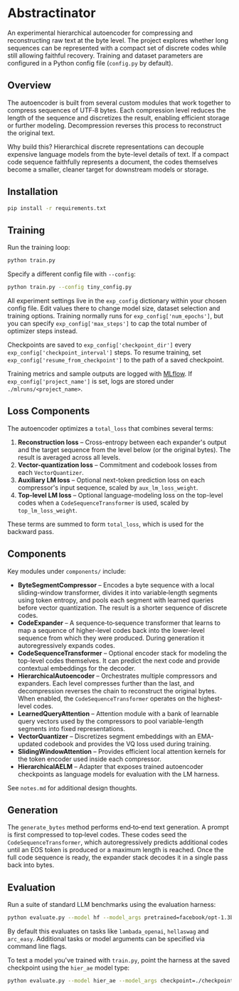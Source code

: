 # Abstractinator

An experimental hierarchical autoencoder for compressing and reconstructing raw
text at the byte level. The project explores whether long sequences can be
represented with a compact set of discrete codes while still allowing faithful
recovery. Training and dataset parameters are configured in a Python config file
(`config.py` by default).

## Overview

The autoencoder is built from several custom modules that work together to
compress sequences of UTF‑8 bytes. Each compression level reduces the length of
the sequence and discretizes the result, enabling efficient storage or further
modeling. Decompression reverses this process to reconstruct the original text.

Why build this? Hierarchical discrete representations can decouple expensive
language models from the byte-level details of text. If a compact code sequence
faithfully represents a document, the codes themselves become a smaller,
cleaner target for downstream models or storage.

## Installation

```bash
pip install -r requirements.txt
```

## Training

Run the training loop:

```bash
python train.py
```

Specify a different config file with `--config`:

```bash
python train.py --config tiny_config.py
```

All experiment settings live in the `exp_config` dictionary within your chosen config file. Edit values there to change model size, dataset selection and training options. Training normally runs for `exp_config['num_epochs']`, but you can specify `exp_config['max_steps']` to cap the total number of optimizer steps instead.

Checkpoints are saved to `exp_config['checkpoint_dir']` every `exp_config['checkpoint_interval']` steps.  To resume training, set `exp_config['resume_from_checkpoint']` to the path of a saved checkpoint.

Training metrics and sample outputs are logged with [MLflow](https://mlflow.org/docs/latest/python_api/mlflow.html). If `exp_config['project_name']` is set, logs are stored under `./mlruns/<project_name>`.

## Loss Components

The autoencoder optimizes a `total_loss` that combines several terms:

1. **Reconstruction loss** – Cross-entropy between each expander's output and the target sequence from the level below (or the original bytes). The result is averaged across all levels.
2. **Vector-quantization loss** – Commitment and codebook losses from each `VectorQuantizer`.
3. **Auxiliary LM loss** – Optional next-token prediction loss on each compressor's input sequence, scaled by `aux_lm_loss_weight`.
4. **Top-level LM loss** – Optional language-modeling loss on the top-level codes when a `CodeSequenceTransformer` is used, scaled by `top_lm_loss_weight`.

These terms are summed to form `total_loss`, which is used for the backward pass.

## Components

Key modules under `components/` include:

- **ByteSegmentCompressor** – Encodes a byte sequence with a local sliding-window
  transformer, divides it into variable‑length segments using token entropy, and
  pools each segment with learned queries before vector quantization.  The
  result is a shorter sequence of discrete codes.
- **CodeExpander** – A sequence‑to‑sequence transformer that learns to map a
  sequence of higher-level codes back into the lower-level sequence from which
  they were produced. During generation it autoregressively expands codes.
- **CodeSequenceTransformer** – Optional encoder stack for modeling the top-level
  codes themselves.  It can predict the next code and provide contextual
  embeddings for the decoder.
- **HierarchicalAutoencoder** – Orchestrates multiple compressors and expanders.
  Each level compresses further than the last, and decompression reverses the
  chain to reconstruct the original bytes.  When enabled, the
  `CodeSequenceTransformer` operates on the highest-level codes.
- **LearnedQueryAttention** – Attention module with a bank of learnable query
  vectors used by the compressors to pool variable-length segments into fixed
  representations.
- **VectorQuantizer** – Discretizes segment embeddings with an EMA-updated
  codebook and provides the VQ loss used during training.
- **SlidingWindowAttention** – Provides efficient local attention kernels for the
  token encoder used inside each compressor.
- **HierarchicalAELM** – Adapter that exposes trained autoencoder checkpoints as
  language models for evaluation with the LM harness.


See `notes.md` for additional design thoughts.

## Generation

The `generate_bytes` method performs end‑to‑end text generation. A prompt is
first compressed to top‑level codes. These codes seed the
`CodeSequenceTransformer`, which autoregressively predicts additional codes
until an EOS token is produced or a maximum length is reached. Once the full
code sequence is ready, the expander stack decodes it in a single pass back
into bytes.

## Evaluation

Run a suite of standard LLM benchmarks using the evaluation harness:

```bash
python evaluate.py --model hf --model_args pretrained=facebook/opt-1.3b use_accelerate=True
```

By default this evaluates on tasks like `lambada_openai`, `hellaswag` and
`arc_easy`.  Additional tasks or model arguments can be specified via command
line flags.

To test a model you've trained with `train.py`, point the harness at the saved
checkpoint using the `hier_ae` model type:

```bash
python evaluate.py --model hier_ae --model_args checkpoint=./checkpoints/checkpoint_step1000.pt
```
